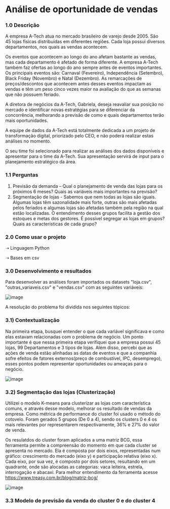 # Análise de oportunidade de vendas

### 1.0 Descrição
A empresa A-Tech atua no mercado brasileiro de varejo desde 2005. São 45 lojas físicas distribuídas em diferentes regiões. Cada loja possui diversos departamentos, nos quais as vendas acontecem.
<p>Os eventos que acontecem ao longo do ano afetam bastante as vendas, mas cada departamento é afetado de forma diferente. A empresa A-Tech também faz ofertas ao longo do ano sempre antes de eventos importantes. Os principais eventos são: Carnaval (Fevereiro), Independência (Setembro), Black Friday (Novembro) e Natal (Dezembro). As remarcações de preços/descontos que acontecem antes desses eventos impactam as vendas e têm um peso cinco vezes maior na avaliação do que as semanas que não possuem feriado.
<p>A diretora de negócios da A-Tech, Gabriela, deseja reavaliar sua posição no mercado e identificar novas estratégias para se diferenciar da concorrência, melhorando a previsão de como e quais departamentos terão mais oportunidades.
<p>A equipe de dados da A-Tech está totalmente dedicada a um projeto de transformação digital, priorizado pelo CEO, e não poderá realizar estas análises no momento.
<p>O seu time foi selecionado para realizar as análises dos dados disponíveis e apresentar para o time da A-Tech. Sua apresentação servirá de input para o planejamento estratégico da área.
  
### 1.1 Perguntas
  
1. Previsão da demanda – Qual o planejamento de venda das lojas para os próximos 6 meses? Quais as variáveis mais importantes na previsão?
2. Segmentação de lojas - Sabemos que nem todas as lojas são iguais. Algumas lojas têm sazonalidade mais forte, outras são mais afetadas pelos feriados e algumas lojas são afetadas também pela região na qual estão localizadas. O entendimento desses grupos facilita a gestão dos estoques e metas dos gestores. É possível segregar as lojas em grupos? Quais as características
de cada grupo?
  
 ### 2.0 Como usar o projeto
➝ Linguagem Python

➝ Bases em csv
 
 ### 3.0 Desenvolvimento e resultados
Para desenvolver as análises foram importados os datasets "loja.csv", "outras_variaveis.csv" e "vendas.csv" com as seguintes variáveis:
  
  ![image](https://user-images.githubusercontent.com/86376728/229302246-4234837f-6a5d-4ad0-9814-29d87c5bbf9f.png)
  
 A resolução do problema foi dividida nos seguintes tópicos:

### 3.1) Contextualização
Na primeira etapa, busquei entender o que cada variável significava e como elas estavam relacionadas com o problema de negócio. Um ponto importante é que nessa primeira etapa verifiquei que a empresa possui 45 lojas, 99 Departamentos e 3 tipos de lojas. Além disso, percebi que as ações de venda estão alinhadas as datas de eventos e que a companhia sofre efeitos de fatores externos(preço de combustível, IPC, desemprego), esses pontos podem representar oportunidades ou ameaças para o negócio.
  
![image](https://user-images.githubusercontent.com/86376728/229303960-a5690261-56cf-4b6d-8ccd-fefc7bf36c48.png)
  
### 3.2) Segmentação das lojas (Clusterização)
  
Utilizei o modelo K-means para clusterizar as lojas com característica comuns, e através desse modelo, melhorar os resultado de vendas da empresa. Como métrica de performance do cluster foi usado o método do cotovelo. Foram gerados 5 grupos (De 0 a 4), sendo os clusters 0 e 4 os mais relevantes por representarem respectivamente, 36% e 27% do valor de venda. 
  
Os resulatdos do cluster foram aplicados a uma matriz BCG, essa ferramenta permite a compreensão do momento em que cada cluster se apresenta no mercado. Ela é composta por dois eixos, representadas num gráfico: crescimento do mercado (eixo y) e participação relativa (eixo x). Cada eixo, por sua vez, é composto por dois setores, resultando em um quadrante, onde são alocadas as categorias: vaca leiteira, estrela, interrogação e abacaxi. Para melhor entendimento da ferramenta acesse https://www.treasy.com.br/blog/matriz-bcg/
  
  
  ![image](https://user-images.githubusercontent.com/86376728/229304969-9e58ee05-0cb7-41a8-84f6-bdc4e3472cd8.png)
  
 ### 3.3 Modelo de previsão da venda do cluster 0 e do cluster 4
  





